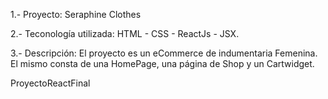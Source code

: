 1.- Proyecto: Seraphine Clothes

2.- Teconología utilizada: HTML - CSS - ReactJs - JSX.

3.- Descripción: El proyecto es un eCommerce de indumentaria Femenina. El mismo consta de una HomePage, una página de Shop y un Cartwidget.

ProyectoReactFinal
